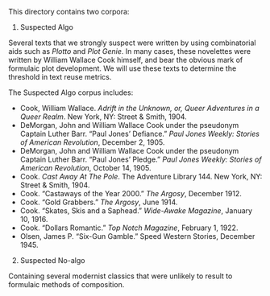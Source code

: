 This directory contains two corpora:

1. Suspected Algo

Several texts that we strongly suspect were written by using combinatorial aids such as
*Plotto* and *Plot Genie*. In many cases, these novelettes were written by William Wallace Cook
himself, and bear the obvious mark of formulaic plot development. We will use these texts to
determine the threshold in text reuse metrics.

The Suspected Algo corpus includes:

- Cook, William Wallace. *Adrift in the Unknown, or, Queer Adventures in a Queer Realm*. New
  York, NY: Street & Smith, 1904.
- DeMorgan, John and William Wallace Cook under the pseudonym Captain Luther Barr.  “Paul
  Jones’ Defiance.” *Paul Jones Weekly: Stories of American Revolution*, December 2, 1905.
- DeMorgan, John and William Wallace Cook under the pseudonym Captain Luther Barr.  “Paul
  Jones’ Pledge.” *Paul Jones Weekly: Stories of American Revolution*, October 14, 1905.
- Cook. *Cast Away At The Pole*. The Adventure Library 144. New York, NY: Street & Smith, 1904.
- Cook. “Castaways of the Year 2000.” *The Argosy*, December 1912.
- Cook. “Gold Grabbers.” *The Argosy*, June 1914.
- Cook. “Skates, Skis and a Saphead.” *Wide-Awake Magazine*, January 10, 1916.
- Cook. “Dollars Romantic.” *Top Notch Magazine*, February 1, 1922.
- Olsen, James P. “Six-Gun Gamble.” Speed Western Stories, December 1945.

2. Suspected No-algo

Containing several modernist classics that were unlikely to result to formulaic methods of
composition.


